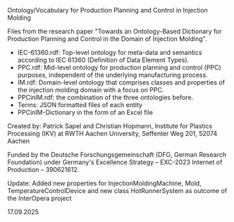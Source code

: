 Ontology/Vocabulary for Production Planning and Control in Injection Molding

Files from the research paper "Towards an Ontology-Based Dictionary for Production Planning and Control in the Domain of Injection Molding".

- IEC-61360.rdf: Top-level ontology for meta-data and semantics according to IEC 61360 (Definition of Data Element Types).
- PPC.rdf: Mid-level ontology for production planning and control (PPC) purposes, independent of the underlying manufacturing process.
- IM.rdf: Domain-level ontology that comprises classes and properties of the injection molding domain with a focus on PPC.
- PPCinIM.rdf: the combination of the three ontologies before.
- Terms: JSON formatted files of each entity
- PPCinIM-Dictionary in the form of an Excel file

Created by: Patrick Sapel and Christian Hopmann, Institute for Plastics Processing (IKV) at RWTH Aachen University, Seffenter Weg 201, 52074 Aachen

Funded by the Deutsche Forschungsgemeinschaft (DFG, German Research Foundation) under Germany's Excellence Strategy – EXC-2023 Internet of Production – 390621612.

Update: Added new properties for InjectionMoldingMachine, Mold, TemperatureControlDevice and new class HotRunnerSystem as outcome of the InterOpera project

17.09.2025
